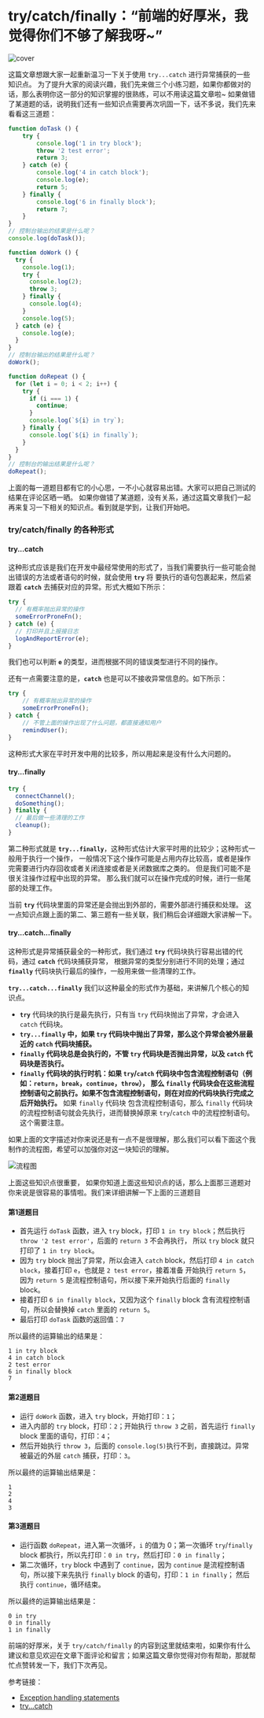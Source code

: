 # try/catch/finally：“前端的好厚米，我觉得你们不够了解我呀~”

![cover](./images/cover.png)

这篇文章想跟大家一起重新温习一下关于使用 `try...catch` 进行异常捕获的一些知识点。
为了提升大家的阅读兴趣，我们先来做三个小练习题，如果你都做对的话，那么表明你这一部分的知识掌握的很熟练，可以不用读这篇文章啦~
如果做错了某道题的话，说明我们还有一些知识点需要再次巩固一下，话不多说，我们先来看看这三道题：

```javascript
function doTask () {
    try {
        console.log('1 in try block');
        throw '2 test error';
        return 3;
    } catch (e) {
        console.log('4 in catch block');
        console.log(e);
        return 5;
    } finally {
        console.log('6 in finally block');
        return 7;
    }
}
// 控制台输出的结果是什么呢？
console.log(doTask());
```

```javascript
function doWork () {
  try {
    console.log(1);
    try {
      console.log(2);
      throw 3;
    } finally {
      console.log(4);
    }
    console.log(5);
  } catch (e) {
    console.log(e);
  }
}
// 控制台输出的结果是什么呢？
doWork();
```

```javascript
function doRepeat () {
  for (let i = 0; i < 2; i++) {
    try {
      if (i === 1) {
        continue;
      }
      console.log(`${i} in try`);
    } finally {
      console.log(`${i} in finally`);
    }
  }
}
// 控制台的输出结果是什么呢？
doRepeat();
```

上面的每一道题目都有它的小心思，一不小心就容易出错。大家可以把自己测试的结果在评论区晒一晒。
如果你做错了某道题，没有关系，通过这篇文章我们一起再来复习一下相关的知识点。看到就是学到，让我们开始吧。

### try/catch/finally 的各种形式

#### try...catch

这种形式应该是我们在开发中最经常使用的形式了，当我们需要执行一些可能会抛出错误的方法或者语句的时候，就会使用 **`try`** 将
要执行的语句包裹起来，然后紧跟着 **`catch`** 去捕获对应的异常。形式大概如下所示：

```javascript
try {
  // 有概率抛出异常的操作
  someErrorProneFn();
} catch (e) {
  // 打印并且上报接日志
  logAndReportError(e);
}
```

我们也可以判断 **`e`** 的类型，进而根据不同的错误类型进行不同的操作。

还有一点需要注意的是，**`catch`** 也是可以不接收异常信息的。如下所示：

```javascript
try {
    // 有概率抛出异常的操作
    someErrorProneFn();
} catch {
    // 不管上面的操作出现了什么问题，都直接通知用户
    remindUser();
}
```

这种形式大家在平时开发中用的比较多，所以用起来是没有什么大问题的。

#### try...finally

```javascript
try {
  connectChannel();
  doSomething();
} finally {
  // 最后做一些清理的工作
  cleanup();
}
```

第二种形式就是 **`try...finally`**，这种形式估计大家平时用的比较少；这种形式一般用于执行一个操作，
一般情况下这个操作可能是占用内存比较高，或者是操作完需要进行内存回收或者关闭连接或者是关闭数据库之类的。
但是我们可能不是很关注操作过程中出现的异常。 那么我们就可以在操作完成的时候，进行一些尾部的处理工作。

当前 **`try`** 代码块里面的异常还是会抛出到外部的，需要外部进行捕获和处理。
这一点知识点跟上面的第二、第三题有一些关联，我们稍后会详细跟大家讲解一下。


#### try...catch...finally

这种形式是异常捕获最全的一种形式，我们通过 **`try`** 代码块执行容易出错的代码，通过 **`catch`** 代码块捕获异常，
根据异常的类型分别进行不同的处理；通过 **`finally`** 代码块执行最后的操作，一般用来做一些清理的工作。

**`try...catch...finally`** 我们以这种最全的形式作为基础，来讲解几个核心的知识点。

+ **`try`** 代码块的执行是最先执行，只有当 `try` 代码块抛出了异常，才会进入 `catch` 代码块。
+ **`try...finally` 中，如果 `try` 代码块中抛出了异常，那么这个异常会被外层最近的 `catch` 代码块捕获。**
+ **`finally` 代码块总是会执行的，不管 `try` 代码块是否抛出异常，以及 `catch` 代码块是否执行。**
+ **`finally` 代码块的执行时机：如果 `try`/`catch` 代码块中包含流程控制语句（例如：`return`，`break`，`continue`，`throw`），
  那么 `finally` 代码块会在这些流程控制语句之前执行。如果不包含流程控制语句，则在对应的代码块执行完成之后开始执行。** 如果 `finally` 代码块
  包含流程控制语句，那么 `finally` 代码块的流程控制语句就会先执行，进而替换掉原来 `try`/`catch` 中的流程控制语句。这个需要注意。

如果上面的文字描述对你来说还是有一点不是很理解，那么我们可以看下面这个我制作的流程图，希望可以加强你对这一块知识的理解。

![流程图](./images/1.png)

上面这些知识点很重要， 如果你知道上面这些知识点的话，那么上面那三道题对你来说是很容易的事情啦。我们来详细讲解一下上面的三道题目

#### 第1道题目

+ 首先运行 `doTask` 函数，进入 `try` block，打印 `1 in try block`；然后执行 `throw '2 test error'`，后面的 `return 3` 不会再执行，
  所以 `try` block 就只打印了 `1 in try block`。
+ 因为 `try` block 抛出了异常，所以会进入 `catch` block，然后打印 `4 in catch block`，接着打印 `e`，也就是 `2 test error`，接着准备
  开始执行 `return 5`，因为 `return 5` 是流程控制语句，所以接下来开始执行后面的 `finally` block。
+ 接着打印 `6 in finally block`，又因为这个 `finally` block 含有流程控制语句，所以会替换掉 `catch` 里面的 `return 5`。
+ 最后打印 `doTask` 函数的返回值：`7`

所以最终的运算输出的结果是：

```
1 in try block
4 in catch block
2 test error
6 in finally block
7
```

#### 第2道题目

+ 运行 `doWork` 函数，进入 `try` block，开始打印：`1`；
+ 进入内部的 `try` block，打印：`2`；开始执行 `throw 3` 之前，首先运行 `finally` block 里面的语句，打印：`4`；
+ 然后开始执行 `throw 3`，后面的 `console.log(5)`执行不到，直接跳过。异常被最近的外层 `catch` 捕获，打印：`3`。

所以最终的运算输出结果是：

```
1
2
4
3
```

#### 第3道题目

+ 运行函数 `doRepeat`，进入第一次循环，`i` 的值为 0；第一次循环 `try`/`finally` block 都执行，所以先打印：`0 in try`，然后打印：`0 in finally`；
+ 第二次循环，`try` block 中遇到了 `continue`，因为 `continue` 是流程控制语句，所以接下来先执行 `finally` block 的语句，打印：`1 in finally`；
  然后执行 `continue`，循环结束。

所以最终的运算输出结果是：

```
0 in try
0 in finally
1 in finally
```

前端的好厚米，关于 `try/catch/finally` 的内容到这里就结束啦，如果你有什么建议和意见欢迎在文章下面评论和留言；如果这篇文章你觉得对你有帮助，那就帮忙点赞转发一下，我们下次再见。

参考链接：
+ [Exception handling statements](https://developer.mozilla.org/en-US/docs/Web/JavaScript/Guide/Control_flow_and_error_handling#exception_handling_statements)
+ [try...catch](https://developer.mozilla.org/en-US/docs/Web/JavaScript/Reference/Statements/try...catch)
